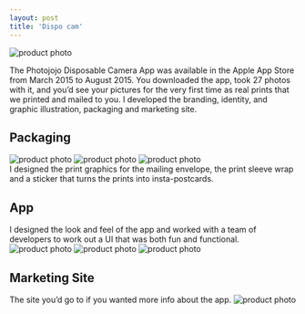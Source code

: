 ```yaml
---
layout: post
title: 'Dispo cam'
---
```

<img src="/assets/img/projects/dispo-cam/thumbnail.jpg" alt="product photo" class="image">

The Photojojo Disposable Camera App was available in the Apple App Store from March 2015 to August 2015. You downloaded the app, took 27 photos with it, and you’d see your pictures for the very first time as real prints that we printed and mailed to you. I developed the branding, identity, and graphic illustration, packaging and marketing site.

## Packaging
<div class="image-row">
<div class="image-row-3">
<img src="/assets/img/projects/dispo-cam/thumb-30.jpg" alt="product photo" class="image">
<img src="/assets/img/projects/dispo-cam/thumb-31.jpg" alt="product photo" class="image">
<img src="/assets/img/projects/dispo-cam/thumb-32.jpg" alt="product photo" class="image">
</div>
I designed the print graphics for the mailing envelope, the print sleeve wrap and a sticker that turns the prints into insta-postcards.

## App
I designed the look and feel of the app and worked with a team of developers to work out a UI that was both fun and functional.
<img src="/assets/img/projects/dispo-cam/thumb-34.jpg" alt="product photo" class="image">
<img src="/assets/img/projects/dispo-cam/buy-new-roll-2-Converted-1.gif" alt="product photo" class="image">
<img src="/assets/img/projects/dispo-cam/finished-roll-3.gif" alt="product photo" class="image">

## Marketing Site
The site you’d go to if you wanted more info about the app.
<img src="/assets/img/projects/dispo-cam/thumbnail-option-1.jpg" alt="product photo" class="image">
